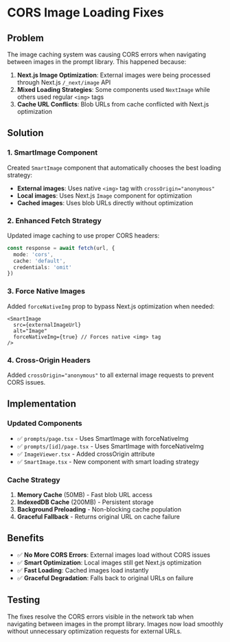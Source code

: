 # CORS Image Loading Fixes

## Problem
The image caching system was causing CORS errors when navigating between images in the prompt library. This happened because:

1. **Next.js Image Optimization**: External images were being processed through Next.js `/_next/image` API
2. **Mixed Loading Strategies**: Some components used `NextImage` while others used regular `<img>` tags
3. **Cache URL Conflicts**: Blob URLs from cache conflicted with Next.js optimization

## Solution

### 1. SmartImage Component
Created `SmartImage` component that automatically chooses the best loading strategy:
- **External images**: Uses native `<img>` tag with `crossOrigin="anonymous"`
- **Local images**: Uses Next.js `Image` component for optimization
- **Cached images**: Uses blob URLs directly without optimization

### 2. Enhanced Fetch Strategy
Updated image caching to use proper CORS headers:
```typescript
const response = await fetch(url, {
  mode: 'cors',
  cache: 'default',
  credentials: 'omit'
})
```

### 3. Force Native Images
Added `forceNativeImg` prop to bypass Next.js optimization when needed:
```tsx
<SmartImage 
  src={externalImageUrl} 
  alt="Image"
  forceNativeImg={true} // Forces native <img> tag
/>
```

### 4. Cross-Origin Headers
Added `crossOrigin="anonymous"` to all external image requests to prevent CORS issues.

## Implementation

### Updated Components
- ✅ `prompts/page.tsx` - Uses SmartImage with forceNativeImg
- ✅ `prompts/[id]/page.tsx` - Uses SmartImage with forceNativeImg  
- ✅ `ImageViewer.tsx` - Added crossOrigin attribute
- ✅ `SmartImage.tsx` - New component with smart loading strategy

### Cache Strategy
1. **Memory Cache** (50MB) - Fast blob URL access
2. **IndexedDB Cache** (200MB) - Persistent storage
3. **Background Preloading** - Non-blocking cache population
4. **Graceful Fallback** - Returns original URL on cache failure

## Benefits
- ✅ **No More CORS Errors**: External images load without CORS issues
- ✅ **Smart Optimization**: Local images still get Next.js optimization
- ✅ **Fast Loading**: Cached images load instantly
- ✅ **Graceful Degradation**: Falls back to original URLs on failure

## Testing
The fixes resolve the CORS errors visible in the network tab when navigating between images in the prompt library. Images now load smoothly without unnecessary optimization requests for external URLs. 